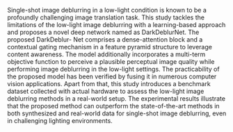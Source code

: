 Single-shot image deblurring in a low-light condition is known to be a profoundly challenging image translation
task. This study tackles the limitations of the low-light image deblurring with a learning-based approach
and proposes a novel deep network named as DarkDeblurNet. The proposed DarkDeblur- Net comprises
a dense-attention block and a contextual gating mechanism in a feature pyramid structure to leverage
content awareness. The model additionally incorporates a multi-term objective function to perceive a plausible
perceptual image quality while performing image deblurring in the low-light settings. The practicability of the
proposed model has been verified by fusing it in numerous computer vision applications. Apart from that, this
study introduces a benchmark dataset collected with actual hardware to assess the low-light image deblurring
methods in a real-world setup. The experimental results illustrate that the proposed method can outperform
the state-of-the-art methods in both synthesized and real-world data for single-shot image deblurring, even in
challenging lighting environments.
